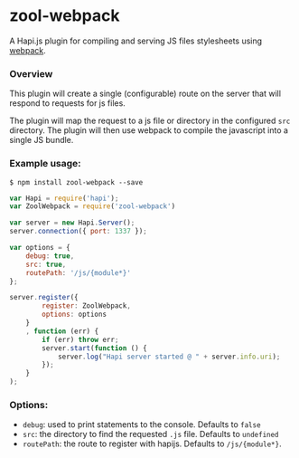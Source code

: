 # zool-webpack

A Hapi.js plugin for compiling and serving JS files stylesheets using [webpack](https://github.com/webpack/webpack).

### Overview

This plugin will create a single (configurable) route on the server that will respond to requests for js files. 

The plugin will map the request to a js file or directory in the configured `src` directory. The plugin will then use webpack to compile the javascript into a single JS bundle. 


### Example usage:

```shell
$ npm install zool-webpack --save
```

```javascript
var Hapi = require('hapi');
var ZoolWebpack = require('zool-webpack')

var server = new Hapi.Server();
server.connection({ port: 1337 });

var options = {
    debug: true,
    src: true,
    routePath: '/js/{module*}'
};

server.register({
        register: ZoolWebpack,
        options: options
    }
    , function (err) {
        if (err) throw err;
        server.start(function () {
            server.log("Hapi server started @ " + server.info.uri);
        });
    }
);
```

### Options:

* `debug`: used to print statements to the console. Defaults to `false`
* `src`: the directory to find the requested `.js` file. Defaults to `undefined`
* `routePath`: the route to register with hapijs. Defaults to `/js/{module*}`. 
